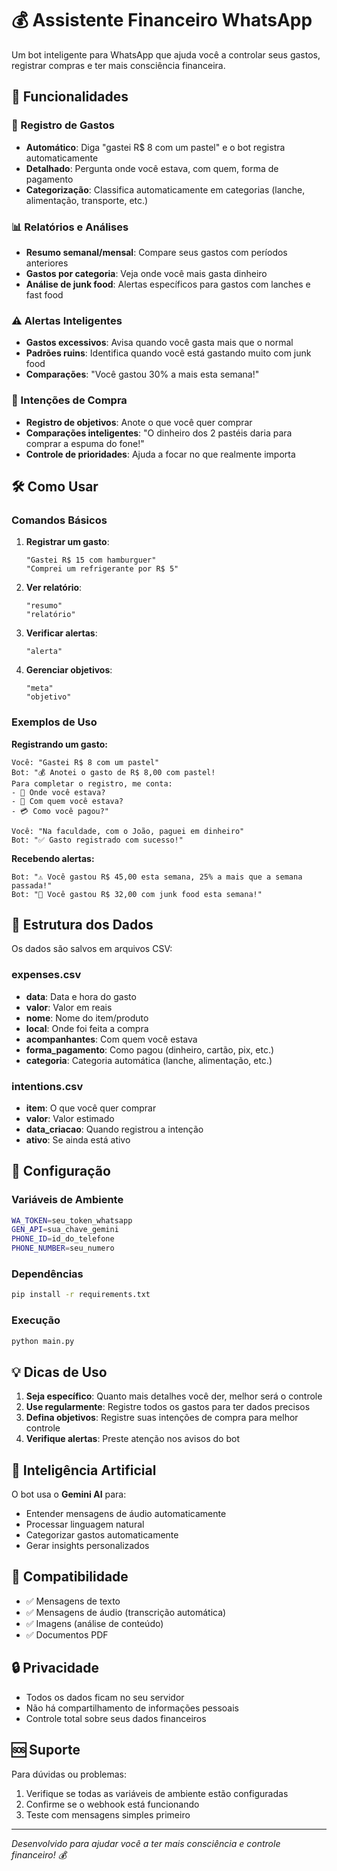 # 💰 Assistente Financeiro WhatsApp

Um bot inteligente para WhatsApp que ajuda você a controlar seus gastos, registrar compras e ter mais consciência financeira.

## 🚀 Funcionalidades

### 📝 Registro de Gastos
- **Automático**: Diga "gastei R$ 8 com um pastel" e o bot registra automaticamente
- **Detalhado**: Pergunta onde você estava, com quem, forma de pagamento
- **Categorização**: Classifica automaticamente em categorias (lanche, alimentação, transporte, etc.)

### 📊 Relatórios e Análises
- **Resumo semanal/mensal**: Compare seus gastos com períodos anteriores
- **Gastos por categoria**: Veja onde você mais gasta dinheiro
- **Análise de junk food**: Alertas específicos para gastos com lanches e fast food

### ⚠️ Alertas Inteligentes
- **Gastos excessivos**: Avisa quando você gasta mais que o normal
- **Padrões ruins**: Identifica quando você está gastando muito com junk food
- **Comparações**: "Você gastou 30% a mais esta semana!"

### 🎯 Intenções de Compra
- **Registro de objetivos**: Anote o que você quer comprar
- **Comparações inteligentes**: "O dinheiro dos 2 pastéis daria para comprar a espuma do fone!"
- **Controle de prioridades**: Ajuda a focar no que realmente importa

## 🛠️ Como Usar

### Comandos Básicos

1. **Registrar um gasto**:
   ```
   "Gastei R$ 15 com hamburguer"
   "Comprei um refrigerante por R$ 5"
   ```

2. **Ver relatório**:
   ```
   "resumo"
   "relatório"
   ```

3. **Verificar alertas**:
   ```
   "alerta"
   ```

4. **Gerenciar objetivos**:
   ```
   "meta"
   "objetivo"
   ```

### Exemplos de Uso

**Registrando um gasto:**
```
Você: "Gastei R$ 8 com um pastel"
Bot: "💰 Anotei o gasto de R$ 8,00 com pastel!
Para completar o registro, me conta:
- 📍 Onde você estava?
- 👥 Com quem você estava?
- 💳 Como você pagou?"

Você: "Na faculdade, com o João, paguei em dinheiro"
Bot: "✅ Gasto registrado com sucesso!"
```

**Recebendo alertas:**
```
Bot: "⚠️ Você gastou R$ 45,00 esta semana, 25% a mais que a semana passada!"
Bot: "🍔 Você gastou R$ 32,00 com junk food esta semana!"
```

## 📁 Estrutura dos Dados

Os dados são salvos em arquivos CSV:

### expenses.csv
- **data**: Data e hora do gasto
- **valor**: Valor em reais
- **nome**: Nome do item/produto
- **local**: Onde foi feita a compra
- **acompanhantes**: Com quem você estava
- **forma_pagamento**: Como pagou (dinheiro, cartão, pix, etc.)
- **categoria**: Categoria automática (lanche, alimentação, etc.)

### intentions.csv
- **item**: O que você quer comprar
- **valor**: Valor estimado
- **data_criacao**: Quando registrou a intenção
- **ativo**: Se ainda está ativo

## 🔧 Configuração

### Variáveis de Ambiente
```bash
WA_TOKEN=seu_token_whatsapp
GEN_API=sua_chave_gemini
PHONE_ID=id_do_telefone
PHONE_NUMBER=seu_numero
```

### Dependências
```bash
pip install -r requirements.txt
```

### Execução
```bash
python main.py
```

## 💡 Dicas de Uso

1. **Seja específico**: Quanto mais detalhes você der, melhor será o controle
2. **Use regularmente**: Registre todos os gastos para ter dados precisos
3. **Defina objetivos**: Registre suas intenções de compra para melhor controle
4. **Verifique alertas**: Preste atenção nos avisos do bot

## 🤖 Inteligência Artificial

O bot usa o **Gemini AI** para:
- Entender mensagens de áudio automaticamente
- Processar linguagem natural
- Categorizar gastos automaticamente
- Gerar insights personalizados

## 📱 Compatibilidade

- ✅ Mensagens de texto
- ✅ Mensagens de áudio (transcrição automática)
- ✅ Imagens (análise de conteúdo)
- ✅ Documentos PDF

## 🔒 Privacidade

- Todos os dados ficam no seu servidor
- Não há compartilhamento de informações pessoais
- Controle total sobre seus dados financeiros

## 🆘 Suporte

Para dúvidas ou problemas:
1. Verifique se todas as variáveis de ambiente estão configuradas
2. Confirme se o webhook está funcionando
3. Teste com mensagens simples primeiro

---

*Desenvolvido para ajudar você a ter mais consciência e controle financeiro! 💰*
